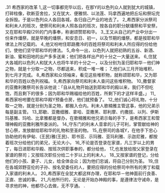 .31 
希西家的改革 
1_这一切事都完毕以后，在那Y的以色列众人就到犹大的城镇，打碎柱像，砍断亚舍拉，又在犹大、便雅悯、以法莲、玛拿西遍地把丘坛和祭坛完全拆毁。于是以色列众人各回各城，各归自己产业的地去了。 
2_希西家分派祭司和利未人的班次，使祭司和利未人照各自的班次，按各自的职分献燔祭和平安祭，又在耶和华殿(29)的门内事奉，称谢颂赞耶和华。 3_王又从自己的产业中分出一份来作燔祭，就是早晚的燔祭，和安息日、初一，以及节期的燔祭，都是按耶和华律法上所记载的。 4_他又吩咐住耶路撒冷的百姓将祭司和利未人所应得的份给他们，使他们坚守耶和华的律法。 5_命令一出，以色列人就把初熟的五谷、新酒、新油、蜜和田地的出产多多送来；他们把各样出产的十分之一大量送来。 6_住犹大各城的以色列人和犹大人也将牛羊的十分之一，以及分别为圣归耶和华－他们神之物，就是十分取一之物，尽都送来，积成一堆一堆； 7_他们从三月开始堆积，到七月才完成。 8_希西家和众领袖来，看见这些堆积物，就称颂耶和华，又为耶和华的百姓以色列祝福。 9_希西家向祭司和利未人查问这些堆积物。 10_撒督家的亚撒利雅祭司长告诉他说：「自从礼物开始送到耶和华的殿以来，我们不但吃饱，而且剩下的很多；因为耶和华赐福给他的百姓，所剩下的才这样丰盛。」 
11_希西家吩咐要在耶和华殿Y预备仓房，他们就预备了。 12_他们诚心将礼物，十分取一之物，就是分别为圣之物，都搬入仓内。利未人歌楠雅主管这事，他的兄弟示每是副主管。 13_耶歇、亚撒细雅、拿哈、亚撒黑、耶利摩、约撒拔、以列、伊斯玛基雅、玛哈、比拿雅都是督办，在歌楠雅和他兄弟示每的手下，是希西家王和管理神殿的亚撒利雅所委派的。 14_守东门的利未人音拿的儿子可利，掌管献给神的甘心祭，发放献给耶和华的礼物和至圣的物。 15_在祭司的各城Y，在他手下忠心协助他的有伊甸、(王民)雅(王民)、耶书亚、示玛雅、亚玛利雅、示迦尼雅，都按着班次分给他们的弟兄，无论大小， 16_不论是否登录在家谱，凡三岁以上的男丁，每日进耶和华殿、按班次供职事奉的，都分给他， 17_也发放给按父家登录在家谱的祭司；又按班次职任分给二十岁以上的利未人， 18_又按家谱的登记，分给他们的小孩、妻子、儿女，给全体会众；因为他们忠诚，将自己分别为圣。 19_住在各城郊野亚伦的子孙、按名受委任的人，要把应得的份给祭司中所有的男丁和载入家谱的利未人。 
20_希西家在全犹大都这样办理，在耶和华－他神面前行良善、正直、忠诚的事。 21_凡他所行的，无论是开始办神殿的事，是遵律法守诫命，是寻求他的神，他都尽心去做，无不亨通。 
.